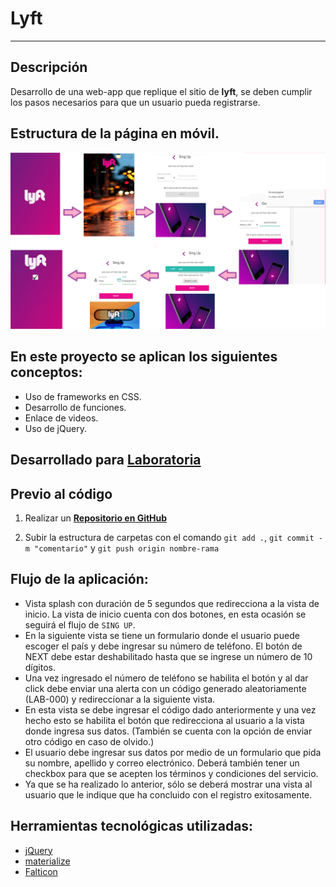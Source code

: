 # Lyft
***
## Descripción
Desarrollo de una web-app que replique el sitio de **lyft**, se deben cumplir los pasos necesarios para que un usuario pueda registrarse.

## Estructura de la página en móvil.
![Lyft estructure](assets/images/lyft-structure.png)

## En este proyecto se aplican los siguientes conceptos:
  - Uso de frameworks en CSS.
  - Desarrollo de funciones.
  - Enlace de videos.
  - Uso de jQuery.

## Desarrollado para [Laboratoria](http://www.laboratoria.la/)

## Previo al código

1. Realizar un [**Repositorio en GitHub**](https://github.com/RosyG/lyft-v3)

2. Subir la estructura de carpetas con el comando `git add .`, `git commit -m "comentario"` y `git push origin nombre-rama`

## Flujo de la aplicación:
  - Vista splash con duración de 5 segundos que redirecciona a la vista de inicio. La vista de inicio cuenta con dos botones, en esta ocasión se seguirá el flujo de `SING UP`.
  - En la siguiente vista se tiene un formulario donde el usuario puede escoger el país y debe ingresar su número de teléfono. El botón de NEXT debe estar deshabilitado hasta que se ingrese un número de 10 dígitos.
  - Una vez ingresado el número de teléfono se habilita el botón y al dar click debe enviar una alerta con un código generado aleatoriamente (LAB-000) y redireccionar a la siguiente vista.
  - En esta vista se debe ingresar el código dado anteriormente y una vez hecho esto se habilita el botón que redirecciona al usuario a la vista donde ingresa sus datos. (También se cuenta con la opción de enviar otro código en caso de olvido.)
  - El usuario debe ingresar sus datos por medio de un formulario que pida su nombre, apellido y correo electrónico. Deberá también tener un checkbox para que se acepten los términos y condiciones del servicio.
  - Ya que se ha realizado lo anterior, sólo se deberá mostrar una vista al usuario que le indique que ha concluido con el registro exitosamente.


## Herramientas tecnológicas utilizadas:

* [jQuery](http://jquery.com/download/)
* [materialize](http://materializecss.com/)
* [Falticon](https://www.flaticon.es/categorias/mapas-y-banderas)
